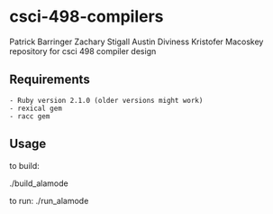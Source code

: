 csci-498-compilers
==================
Patrick Barringer 
Zachary Stigall
Austin Diviness
Kristofer Macoskey
repository for csci 498 compiler design

Requirements
-------
    - Ruby version 2.1.0 (older versions might work)
    - rexical gem
    - racc gem
    
Usage
------
to build:

./build_alamode

to run:
./run_alamode <stdin>
